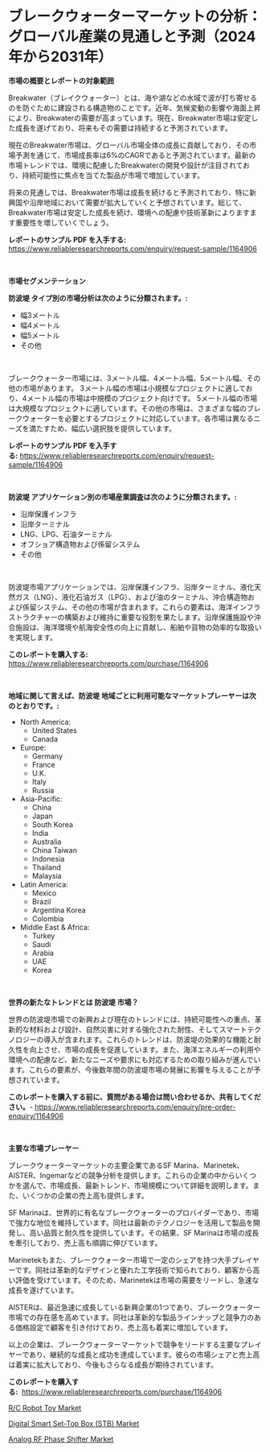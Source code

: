 <p><h1>ブレークウォーターマーケットの分析：グローバル産業の見通しと予測（2024年から2031年）</h1></p><p><strong>市場の概要とレポートの対象範囲</strong></p>
<p><p>Breakwater（ブレイクウォーター）とは、海や湖などの水域で波が打ち寄せるのを防ぐために建設される構造物のことです。近年、気候変動の影響や海面上昇により、Breakwaterの需要が高まっています。現在、Breakwater市場は安定した成長を遂げており、将来もその需要は持続すると予測されています。</p><p>現在のBreakwater市場は、グローバル市場全体の成長に貢献しており、その市場予測を通じて、市場成長率は6%のCAGRであると予測されています。最新の市場トレンドでは、環境に配慮したBreakwaterの開発や設計が注目されており、持続可能性に焦点を当てた製品が市場で増加しています。</p><p>将来の見通しでは、Breakwater市場は成長を続けると予測されており、特に新興国や沿岸地域において需要が拡大していくと予想されています。総じて、Breakwater市場は安定した成長を続け、環境への配慮や技術革新によりますます重要性を増していくでしょう。</p></p>
<p><strong>レポートのサンプル PDF を入手する:</strong> <a href="https://www.reliableresearchreports.com/enquiry/request-sample/1164906">https://www.reliableresearchreports.com/enquiry/request-sample/1164906</a></p>
<p>&nbsp;</p>
<p><strong>市場セグメンテーション</strong></p>
<p><strong>防波堤 タイプ別の市場分析は次のように分類されます。:</strong></p>
<p><ul><li>幅3メートル</li><li>幅4メートル</li><li>幅5メートル</li><li>その他</li></ul></p>
<p>&nbsp;</p>
<p><p>ブレークウォーター市場には、3メートル幅、4メートル幅、5メートル幅、その他の市場があります。 3メートル幅の市場は小規模なプロジェクトに適しており、4メートル幅の市場は中規模のプロジェクト向けです。 5メートル幅の市場は大規模なプロジェクトに適しています。その他の市場は、さまざまな幅のブレークウォーターを必要とするプロジェクトに対応しています。各市場は異なるニーズを満たすため、幅広い選択肢を提供しています。</p></p>
<p><strong>レポートのサンプル PDF を入手する:</strong>&nbsp;<a href="https://www.reliableresearchreports.com/enquiry/request-sample/1164906">https://www.reliableresearchreports.com/enquiry/request-sample/1164906</a></p>
<p>&nbsp;</p>
<p><strong> 防波堤 アプリケーション別の市場産業調査は次のように分類されます。:</strong></p>
<p><ul><li>沿岸保護インフラ</li><li>沿岸ターミナル</li><li>LNG、LPG、石油ターミナル</li><li>オフショア構造物および係留システム</li><li>その他</li></ul></p>
<p>&nbsp;</p>
<p><p>防波堤市場アプリケーションでは、沿岸保護インフラ、沿岸ターミナル、液化天然ガス（LNG）、液化石油ガス（LPG）、および油のターミナル、沖合構造物および係留システム、その他の市場が含まれます。これらの要素は、海洋インフラストラクチャーの構築および維持に重要な役割を果たします。沿岸保護施設や沖合施設は、海洋環境や航海安全性の向上に貢献し、船舶や貨物の効率的な取扱いを実現します。</p></p>
<p><strong>このレポートを購入する:</strong>&nbsp; <a href="https://www.reliableresearchreports.com/purchase/1164906">https://www.reliableresearchreports.com/purchase/1164906</a></p>
<p>&nbsp;</p>
<p><strong>地域に関して言えば、防波堤 地域ごとに利用可能なマーケットプレーヤーは次のとおりです。:</strong></p>
<p><ul>
    <li>
        North America:
        <ul>
            <li>United States</li>
            <li>Canada</li>
        </ul>
    </li>
    <li>
        Europe:
        <ul>
            <li>Germany</li>
            <li>France</li>
            <li>U.K.</li>
            <li>Italy</li>
            <li>Russia</li>
        </ul>
    </li>
    <li>
        Asia-Pacific:
        <ul>
            <li>China</li>
            <li>Japan</li>
            <li>South Korea</li>
            <li>India</li>
            <li>Australia</li>
            <li>China Taiwan</li>
            <li>Indonesia</li>
            <li>Thailand</li>
            <li>Malaysia</li>
        </ul>
    </li>
    <li>
        Latin America:
        <ul>
            <li>Mexico</li>
            <li>Brazil</li>
            <li>Argentina Korea</li>
            <li>Colombia</li>
        </ul>
    </li>
    <li>
        Middle East & Africa:
        <ul>
            <li>Turkey</li>
            <li>Saudi</li>
            <li>Arabia</li>
            <li>UAE</li>
            <li>Korea</li>
        </ul>
    </li>
    </ul></p>
<p>&nbsp;</p>
<p><strong>世界の新たなトレンドとは 防波堤 市場？</strong></p>
<p><p>世界の防波堤市場での新興および現在のトレンドには、持続可能性への重点、革新的な材料および設計、自然災害に対する強化された耐性、そしてスマートテクノロジーの導入が含まれます。これらのトレンドは、防波堤の効果的な機能と耐久性を向上させ、市場の成長を促進しています。また、海洋エネルギーの利用や環境への配慮など、新たなニーズや要求にも対応するための取り組みが進んでいます。これらの要素が、今後数年間の防波堤市場の発展に影響を与えることが予想されています。</p></p>
<p><strong>このレポートを購入する前に、質問がある場合は問い合わせるか、共有してください。</strong>- <a href="https://www.reliableresearchreports.com/enquiry/pre-order-enquiry/1164906">https://www.reliableresearchreports.com/enquiry/pre-order-enquiry/1164906</a></p>
<p>&nbsp;</p>
<p><strong>主要な市場プレーヤー</strong></p>
<p><p>ブレークウォーターマーケットの主要企業であるSF Marina、Marinetek、AISTER、Ingemarなどの競争分析を提供します。これらの企業の中からいくつかを選んで、市場成長、最新トレンド、市場規模について詳細を説明します。また、いくつかの企業の売上高も提供します。</p><p>SF Marinaは、世界的に有名なブレークウォーターのプロバイダーであり、市場で強力な地位を維持しています。同社は最新のテクノロジーを活用して製品を開発し、高い品質と耐久性を提供しています。その結果、SF Marinaは市場の成長を牽引しており、売上高も順調に伸びています。</p><p>Marinetekもまた、ブレークウォーター市場で一定のシェアを持つ大手プレイヤーです。同社は革新的なデザインと優れた工学技術で知られており、顧客から高い評価を受けています。そのため、Marinetekは市場の需要をリードし、急速な成長を遂げています。</p><p>AISTERは、最近急速に成長している新興企業の1つであり、ブレークウォーター市場での存在感を高めています。同社は革新的な製品ラインナップと競争力のある価格設定で顧客を引き付けており、売上高も着実に増加しています。</p><p>以上の企業は、ブレークウォーターマーケットで競争をリードする主要なプレイヤーであり、継続的な成長と成功を達成しています。彼らの市場シェアと売上高は着実に拡大しており、今後もさらなる成長が期待されています。</p></p>
<p><strong>このレポートを購入する:</strong>&nbsp;&nbsp;<a href="https://www.reliableresearchreports.com/purchase/1164906">https://www.reliableresearchreports.com/purchase/1164906</a></p>
<p><p><a href="https://www.linkedin.com/pulse/rc-robot-toy-market-size-global-industry-overview-ozfve?trackingId=ND6c4nG2PWQ0v7lq3guQcA%3D%3D">R/C Robot Toy Market</a></p><p><a href="https://www.linkedin.com/pulse/digital-smart-set-top-box-stb-market-research-report-sacbe?trackingId=zwTUJSq9lCCinCcPqxH0%2Bw%3D%3D">Digital Smart Set-Top Box (STB) Market</a></p><p><a href="https://www.linkedin.com/pulse/analog-rf-phase-shifter-market-size-global-industry-f7pve?trackingId=smII4WPzwuUMOR6P72kpTA%3D%3D">Analog RF Phase Shifter Market</a></p></p>
